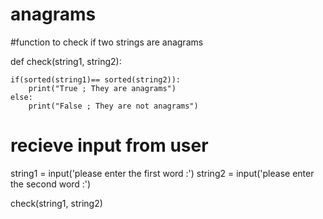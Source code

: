 # anagrams
#function to check if two strings are anagrams 

def check(string1, string2):
	

	if(sorted(string1)== sorted(string2)):
		print("True ; They are anagrams")
	else:
		print("False ; They are not anagrams")		


# recieve input from user
string1 = input('please enter the first word :')
string2 = input('please enter the second word :')


check(string1, string2)
